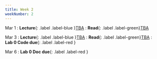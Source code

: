 ```yaml
---
title: Week 2
weekNumber: 2
---
```


Mar 1
: **Lecture**{: .label .label-blue }[TBA](#)
: **Read**{: .label .label-green}[TBA](#)

Mar 3
: **Lecture**{: .label .label-blue }[TBA](#)
: **Read**{: .label .label-green}[TBA](#)
: **Lab 0 Code due**{: .label .label-red }

Mar 6
: **Lab 0 Doc due**{: .label .label-red }


